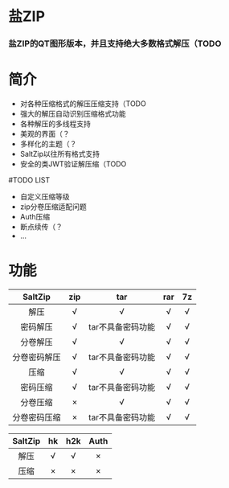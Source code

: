 # 盐ZIP

### 盐ZIP的QT图形版本，并且支持绝大多数格式解压（TODO

# 简介

- 对各种压缩格式的解压压缩支持（TODO
- 强大的解压自动识别压缩格式功能
- 各种解压的多线程支持
- 美观的界面（？
- 多样化的主题（？
- SaltZip以往所有格式支持
- 安全的类JWT验证解压缩（TODO

#TODO LIST
 - 自定义压缩等级 
 - zip分卷压缩适配问题
 - Auth压缩
 - 断点续传（？
 - ...

# 功能

|   SaltZip    | zip  |        tar        | rar  |  7z  |
| :----------: | :--: | :---------------: | :--: | :--: |
|     解压     |  √   |         √         |  √   |  √   |
|   密码解压   |  √   | tar不具备密码功能 |  √   |  √   |
|   分卷解压   |  √   |         √         |  √   |  √   |
| 分卷密码解压 |  √   | tar不具备密码功能 |  √   |  √   |
|     压缩     |  √   |         √         |  √   |  √   |
|   密码压缩   |  √   | tar不具备密码功能 |  √   |  √   |
|   分卷压缩   |  ×   |         √         |  √   |  √   |
| 分卷密码压缩 |  ×   | tar不具备密码功能 |  √   |  √   |

| SaltZip |  hk  | h2k  | Auth |
| :-----: | :--: | :--: | :--: |
|  解压   |  √   |  √   |  ×   |
|  压缩   |  ×   |  ×   |  ×   |

